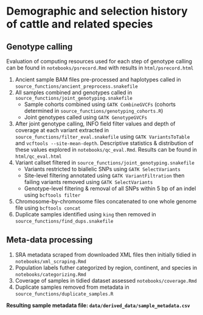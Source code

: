 # Demographic and selection history of cattle and related species

## Genotype calling

Evaluation of computing resources used for each step of genotype calling can be found in `notebooks/psrecord.Rmd` with results in `html/psrecord.html`

1. Ancient sample BAM files pre-processed and haplotypes called in `source_functions/ancient_preprocess.snakefile`
2. All samples combined and genotypes called in `source_functions/joint_genotyping.snakefile`
    + Sample cohorts combined using `GATK CombineGVCFs` (cohorts determined in `source_functions/genotyping_cohorts.R`)
    + Joint genotypes called using `GATK GenotypeGVCFs`
3. After joint genotype calling, INFO field filter values and depth of coverage at each variant extracted in `source_functions/filter_eval.snakefile` using `GATK VariantsToTable` and `vcftools --site-mean-depth`. Descriptive statistics & distribution of these values explored in `notebooks/qc_eval.Rmd`. Results can be found in `html/qc_eval.html`
4. Variant callset filtered in `source_functions/joint_genotyping.snakefile`
    + Variants restricted to biallelic SNPs using `GATK SelectVariants`
    + Site-level filtering annotated using `GATK VariantFiltration` then failing variants removed using `GATK SelectVariants`
    + Genotype-level filtering & removal of all SNPs within 5 bp of an indel using `bcftools filter`
5. Chromosome-by-chromosome files concatenated to one whole genome file using `bcftools concat`
6. Duplicate samples identified using `king` then removed in `source_functions/find_dups.snakefile`


    
## Meta-data processing

1. SRA metadata scraped from downloaded XML files then initially tidied in `notebooks/xml_scraping.Rmd`
2. Population labels futher categorized by region, continent, and species in `notebooks/categorizing.Rmd`
3. Coverage of samples in tidied dataset assessed `notebooks/coverage.Rmd`
4. Duplicate samples removed from metadata in `source_functions/duplicate_samples.R`

**Resulting sample metadata file: `data/derived_data/sample_metadata.csv`**